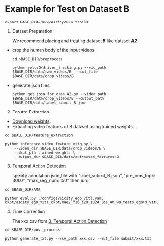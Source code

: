 # Example for Test on Dataset B
```
export BASE_DIR=/xxx/AIcity2024-track3
```
1. Dataset Preparation

    We recommend placing and treating dataset *__B__* like dataset *__A2__*

* crop the human body of the input videos

    ```
    cd $BASE_DIR/preprocess

    python yolov5/driver_tracking.py --vid_path $BASE_DIR/data/raw_videos/B  --out_file $BASE_DIR/data/crop_videos/B
    ```

* generate json files
    ```
    python get_json_for_data_A2.py --video_path $BASE_DIR/data/crop_videos/B --output_path $BASE_DIR/data/label_submit_B.json
    ```

2. Feautre Extraction
* [Download weights](xxx).
* Extracting video features of B dataset using trained weights.
```
cd $BASE_DIR/feature_extraction

python inference_video_feature_vitg.py \
    --video_dir $BASE_DIR/data/crop_videos/B \
    --ckpt_pth trained-weights \
    --output_dir $BASE_DIR/data/extracted_features/B
```

3. Temporal Action Detection
<a id="TAD"></a>

    specify annotation json_file with "label_submit_B.json", "pre_nms_topk: 3000", "max_seg_num: 150" then run:

```
cd $BASE_DIR/AMA

python eval.py ./configs/aicity_ego_vitl.yaml ckpt/aicity_ego_vitl_ckpt/mae2_f16_e20_1024_ide_4h_w9_feats_ego4d_vitl_f16_8h_9k_track3_crop_A1_train_A2_val/
```

4. Time Correction

    The xxx.csv from  [3. Temporal Action Detection](#TAD)
```
cd $BASE_DIR/post_process

python generate_txt.py --csv_path xxx.csv --out_file submit/xxx.txt
```